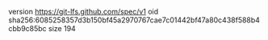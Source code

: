 version https://git-lfs.github.com/spec/v1
oid sha256:6085258357d3b150bf45a2970767cae7c01442bf47a80c438f588b4cbb9c85bc
size 194
